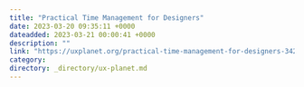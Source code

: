 ```yaml
---
title: "Practical Time Management for Designers"
date: 2023-03-20 09:35:11 +0000
dateadded: 2023-03-21 00:00:41 +0000
description: ""
link: "https://uxplanet.org/practical-time-management-for-designers-342ac5765835?source=rss----819cc2aaeee0---4"
category:
directory: _directory/ux-planet.md
---
```

